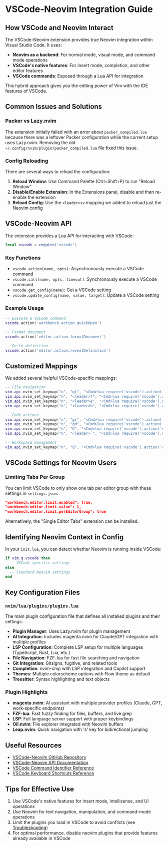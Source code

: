 # VSCode-Neovim Integration Guide

## How VSCode and Neovim Interact

The VSCode-Neovim extension provides true Neovim integration within Visual Studio Code. It uses:

- **Neovim as a backend**: For normal mode, visual mode, and command mode operations
- **VSCode's native features**: For insert mode, completion, and other editor features
- **VSCode commands**: Exposed through a Lua API for integration

This hybrid approach gives you the editing power of Vim with the IDE features of VSCode.

## Common Issues and Solutions

### Packer vs Lazy.nvim

The extension initially failed with an error about `packer_compiled.lua` because there was a leftover Packer configuration while the current setup uses Lazy.nvim. Removing the old `~/.config/nvim/plugin/packer_compiled.lua` file fixed this issue.

### Config Reloading

There are several ways to reload the configuration:

1. **Reload Window**: Use Command Palette (Ctrl+Shift+P) to run "Reload Window"
2. **Disable/Enable Extension**: In the Extensions panel, disable and then re-enable the extension
3. **Reload Config**: Use the `<leader>sv` mapping we added to reload just the Neovim config

## VSCode-Neovim API

The extension provides a Lua API for interacting with VSCode:

```lua
local vscode = require('vscode')
```

### Key Functions

- `vscode.action(name, opts)`: Asynchronously execute a VSCode command
- `vscode.call(name, opts, timeout)`: Synchronously execute a VSCode command
- `vscode.get_config(name)`: Get a VSCode setting
- `vscode.update_config(name, value, target)`: Update a VSCode setting

### Example Usage

```lua
-- Execute a VSCode command
vscode.action('workbench.action.quickOpen')

-- Format document
vscode.action('editor.action.formatDocument')

-- Go to definition
vscode.action('editor.action.revealDefinition')
```

## Customized Mappings

We added several helpful VSCode-specific mappings:

```lua
-- File navigation
vim.api.nvim_set_keymap("n", "gf", "<Cmd>lua require('vscode').action('workbench.action.quickOpen')<CR>", { noremap = true, silent = true })
vim.api.nvim_set_keymap("n", "<leader>f", "<Cmd>lua require('vscode').action('workbench.action.quickOpen')<CR>", { noremap = true, silent = true })
vim.api.nvim_set_keymap("n", "<leader>e", "<Cmd>lua require('vscode').action('workbench.action.toggleSidebarVisibility')<CR>", { noremap = true, silent = true })
vim.api.nvim_set_keymap("n", "<leader>b", "<Cmd>lua require('vscode').action('workbench.action.showAllEditors')<CR>", { noremap = true, silent = true })

-- Code actions
vim.api.nvim_set_keymap("n", "gr", "<Cmd>lua require('vscode').action('editor.action.goToReferences')<CR>", { noremap = true, silent = true })
vim.api.nvim_set_keymap("n", "gd", "<Cmd>lua require('vscode').action('editor.action.revealDefinition')<CR>", { noremap = true, silent = true })
vim.api.nvim_set_keymap("n", "K", "<Cmd>lua require('vscode').action('editor.action.showHover')<CR>", { noremap = true, silent = true })
vim.api.nvim_set_keymap("n", "<leader>`", "<Cmd>lua require('vscode').action('editor.action.formatDocument')<CR>", { noremap = true, silent = true })

-- Workspace management
vim.api.nvim_set_keymap("n", "Q", "<Cmd>lua require('vscode').action('workbench.action.closeEditorsInGroup')<CR>", { noremap = true, silent = true })
```

## VSCode Settings for Neovim Users

### Limiting Tabs Per Group

You can limit VSCode to only show one tab per editor group with these settings in `settings.json`:

```json
"workbench.editor.limit.enabled": true,
"workbench.editor.limit.value": 1,
"workbench.editor.limit.perEditorGroup": true
```

Alternatively, the "Single Editor Tabs" extension can be installed.

## Identifying Neovim Context in Config

In your `init.lua`, you can detect whether Neovim is running inside VSCode:

```lua
if vim.g.vscode then
  -- VSCode-specific settings
else
  -- Standard Neovim settings
end
```

## Key Configuration Files

### `nvim/lua/plugins/plugins.lua`
The main plugin configuration file that defines all installed plugins and their settings:

- **Plugin Manager**: Uses Lazy.nvim for plugin management
- **AI Integration**: Includes magenta.nvim for Claude/GPT integration with multiple profiles
- **LSP Configuration**: Complete LSP setup for multiple languages (TypeScript, Rust, Lua, etc.)
- **File Navigation**: FZF-lua for fast file searching and navigation
- **Git Integration**: Gitsigns, fugitive, and related tools
- **Completion**: nvim-cmp with LSP integration and Copilot support
- **Themes**: Multiple colorscheme options with Flow theme as default
- **Treesitter**: Syntax highlighting and text objects

### Plugin Highlights
- **magenta.nvim**: AI assistant with multiple provider profiles (Claude, GPT, work-specific endpoints)
- **FZF-lua**: Fast fuzzy finding for files, buffers, and live grep
- **LSP**: Full language server support with proper keybindings
- **Oil.nvim**: File explorer integrated with Neovim buffers
- **Leap.nvim**: Quick navigation with 's' key for bidirectional jumping

## Useful Resources

- [VSCode-Neovim GitHub Repository](https://github.com/vscode-neovim/vscode-neovim)
- [VSCode-Neovim API Documentation](https://github.com/vscode-neovim/vscode-neovim#%EF%B8%8F-api)
- [VSCode Command Identifier Reference](https://code.visualstudio.com/api/references/commands)
- [VSCode Keyboard Shortcuts Reference](https://code.visualstudio.com/docs/getstarted/keybindings)

## Tips for Effective Use

1. Use VSCode's native features for insert mode, intellisense, and UI operations
2. Use Neovim for text navigation, manipulation, and command-mode operations
3. Limit the plugins you load in VSCode to avoid conflicts (see [Troubleshooting](https://github.com/vscode-neovim/vscode-neovim#troubleshooting))
4. For optimal performance, disable neovim plugins that provide features already available in VSCode